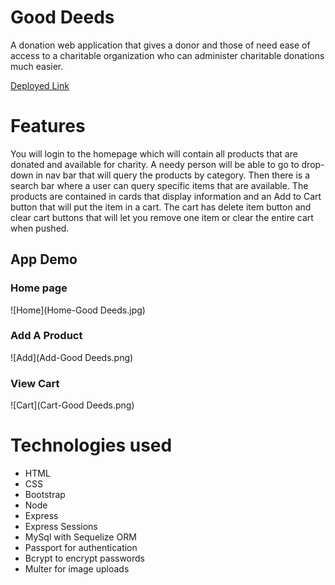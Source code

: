 # Good Deeds
A donation web application that gives a donor and those of need ease of access to a charitable organization who can administer charitable donations much easier.

[Deployed Link](https://good-deeds-1.herokuapp.com/)

# Features
You will login to the homepage which will contain all products that are donated and available for charity. A needy person will be able to go to drop-down in nav bar that will query the products by category.  Then there is a search bar where a user can query specific items that are available. The products are contained in cards that display information and an Add to Cart button that will put the item in a cart. The cart has delete item button and clear cart buttons that will let you remove one item or clear the entire cart when pushed.  


## App Demo

### Home page 
![Home](Home-Good Deeds.jpg)

### Add A Product
![Add](Add-Good Deeds.png)

### View Cart
![Cart](Cart-Good Deeds.png)

# Technologies used
* HTML
* CSS
* Bootstrap
* Node
* Express
* Express Sessions
* MySql with Sequelize ORM
* Passport for authentication 
* Bcrypt to encrypt passwords 
* Multer for image uploads


